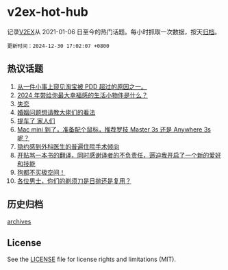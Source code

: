# v2ex-hot-hub

 记录[V2EX](https://www.v2ex.com/)从 2021-01-06 日至今的热门话题。每小时抓取一次数据，按天[归档](archives)。

`更新时间：2024-12-30 17:02:07 +0800`

## 热议话题

1. [从一件小事上窥见淘宝被 PDD 超过的原因之一。](https://www.v2ex.com/t/1101071)
1. [2024 年带给你最大幸福感的生活小物件是什么？](https://www.v2ex.com/t/1101144)
1. [失恋](https://www.v2ex.com/t/1101221)
1. [婚姻问题想请教大佬们的看法](https://www.v2ex.com/t/1101085)
1. [提车了 家人们](https://www.v2ex.com/t/1101155)
1. [Mac mini 到了，准备配个鼠标，推荐罗技 Master 3s 还是 Anywhere 3s 呢？](https://www.v2ex.com/t/1101098)
1. [隐约感到外科医生的普遍住院手术倾向](https://www.v2ex.com/t/1101140)
1. [开贴骂一本书的翻译，同时感谢译者的不负责任，逼迫我开启了一个新的爱好和技能](https://www.v2ex.com/t/1101161)
1. [狗都不买极空间！](https://www.v2ex.com/t/1101182)
1. [各位男士，你们的剃须刀是日抛还是复用？](https://www.v2ex.com/t/1101200)

## 历史归档

[archives](archives)

## License

See the [LICENSE](LICENSE) file for license rights and limitations (MIT).
